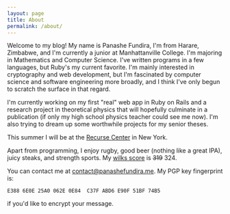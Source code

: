 ```yaml
---
layout: page
title: About
permalink: /about/
---
```


Welcome to my blog! My name is Panashe Fundira, I'm from Harare, Zimbabwe, and
I'm currently a junior at Manhattanville College. I'm majoring in
Mathematics and Computer Science. I've written programs in a few languages, but
Ruby's my current favorite. I'm mainly interested in cryptography and web
development, but I'm fascinated by computer science and software engineering
more broadly, and I think I've only begun to scratch the surface in that regard.

I'm currently working on my first "real" web app in Ruby on Rails and a research
project in theoretical physics that will hopefully culminate in a publication
(if only my high school physics teacher could see me now). I'm also trying to
dream up some worthwhile projects for my senior theses.

This summer I will be at the [Recurse Center][recurse] in New York.

Apart from programming, I enjoy rugby, good beer (nothing like a great IPA),
juicy steaks, and strength sports. My [wilks score][wilks] is ~~319~~ 324.

[wilks]: https://en.wikipedia.org/wiki/Wilks_score
[recurse]: https://recurse.com

You can contact me at <a href="contact@panashefundira.me">contact@panashefundira.me</a>.
My PGP key fingerprint is:

```text
E388 6E0E 25A0 062E 0E84  C37F ABD6 E90F 51BF 74B5
```

if you'd like to encrypt your message.
